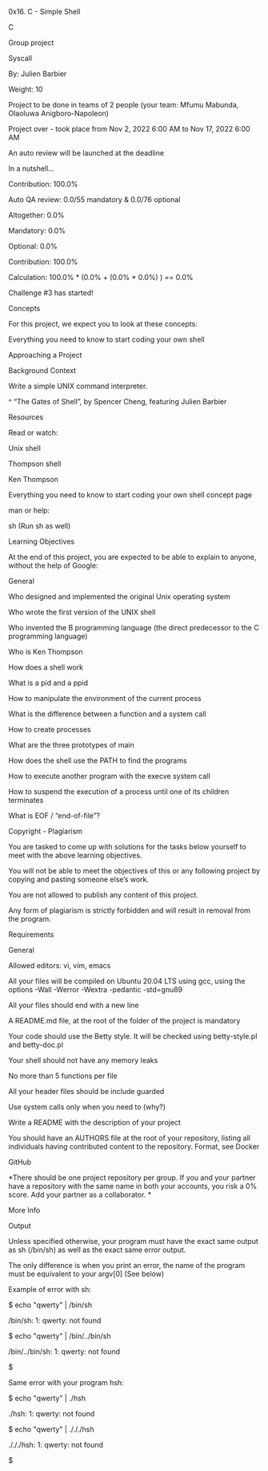 0x16. C - Simple Shell

C

Group project

Syscall

 By: Julien Barbier

 Weight: 10

 Project to be done in teams of 2 people (your team: Mfumu Mabunda, Olaoluwa Anigboro-Napoleon)

 Project over - took place from Nov 2, 2022 6:00 AM to Nov 17, 2022 6:00 AM

 An auto review will be launched at the deadline

In a nutshell…

Contribution: 100.0%

Auto QA review: 0.0/55 mandatory & 0.0/76 optional

Altogether:  0.0%

Mandatory: 0.0%

Optional: 0.0%

Contribution: 100.0%

Calculation:  100.0% * (0.0% + (0.0% * 0.0%) )  == 0.0%

Challenge #3 has started!

Concepts

For this project, we expect you to look at these concepts:



Everything you need to know to start coding your own shell

Approaching a Project

Background Context

Write a simple UNIX command interpreter.







^ “The Gates of Shell”, by Spencer Cheng, featuring Julien Barbier



Resources

Read or watch:



Unix shell

Thompson shell

Ken Thompson

Everything you need to know to start coding your own shell concept page

man or help:



sh (Run sh as well)

Learning Objectives

At the end of this project, you are expected to be able to explain to anyone, without the help of Google:



General

Who designed and implemented the original Unix operating system

Who wrote the first version of the UNIX shell

Who invented the B programming language (the direct predecessor to the C programming language)

Who is Ken Thompson

How does a shell work

What is a pid and a ppid

How to manipulate the environment of the current process

What is the difference between a function and a system call

How to create processes

What are the three prototypes of main

How does the shell use the PATH to find the programs

How to execute another program with the execve system call

How to suspend the execution of a process until one of its children terminates

What is EOF / “end-of-file”?

Copyright - Plagiarism

You are tasked to come up with solutions for the tasks below yourself to meet with the above learning objectives.

You will not be able to meet the objectives of this or any following project by copying and pasting someone else’s work.

You are not allowed to publish any content of this project.

Any form of plagiarism is strictly forbidden and will result in removal from the program.

Requirements

General

Allowed editors: vi, vim, emacs

All your files will be compiled on Ubuntu 20.04 LTS using gcc, using the options -Wall -Werror -Wextra -pedantic -std=gnu89

All your files should end with a new line

A README.md file, at the root of the folder of the project is mandatory

Your code should use the Betty style. It will be checked using betty-style.pl and betty-doc.pl

Your shell should not have any memory leaks

No more than 5 functions per file

All your header files should be include guarded

Use system calls only when you need to (why?)

Write a README with the description of your project

You should have an AUTHORS file at the root of your repository, listing all individuals having contributed content to the repository. Format, see Docker

GitHub

*There should be one project repository per group. If you and your partner have a repository with the same name in both your accounts, you risk a 0% score. Add your partner as a collaborator. *



More Info

Output

Unless specified otherwise, your program must have the exact same output as sh (/bin/sh) as well as the exact same error output.

The only difference is when you print an error, the name of the program must be equivalent to your argv[0] (See below)

Example of error with sh:



$ echo "qwerty" | /bin/sh

/bin/sh: 1: qwerty: not found

$ echo "qwerty" | /bin/../bin/sh

/bin/../bin/sh: 1: qwerty: not found

$

Same error with your program hsh:



$ echo "qwerty" | ./hsh

./hsh: 1: qwerty: not found

$ echo "qwerty" | ./././hsh

./././hsh: 1: qwerty: not found

$



